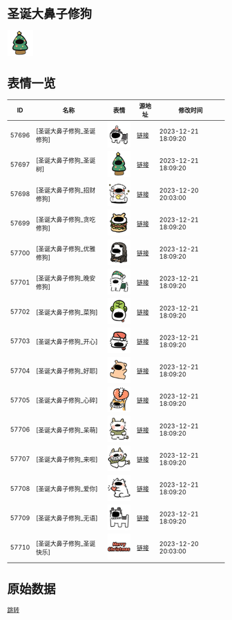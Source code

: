# 圣诞大鼻子修狗

<img src="./cover.png" height="60" alt="cover" />

# 表情一览

|ID|名称|表情|源地址|修改时间|
|----|----|----|----|----|
|57696|[圣诞大鼻子修狗_圣诞修狗]|<img src="./pic/057696_%5B圣诞大鼻子修狗_圣诞修狗%5D.png" height="60" alt="圣诞修狗"/>|[链接](https://i0.hdslb.com/bfs/garb/e3465ef675ec125ec5c037d9df5f6fc7f4bb6e72.png)|2023-12-21 18:09:20|
|57697|[圣诞大鼻子修狗_圣诞树]|<img src="./pic/057697_%5B圣诞大鼻子修狗_圣诞树%5D.png" height="60" alt="圣诞树"/>|[链接](https://i0.hdslb.com/bfs/garb/8fee2810a9e3b424ae6f99af5ca5eaf356d623ef.png)|2023-12-21 18:09:20|
|57698|[圣诞大鼻子修狗_招财修狗]|<img src="./pic/057698_%5B圣诞大鼻子修狗_招财修狗%5D.png" height="60" alt="招财修狗"/>|[链接](https://i0.hdslb.com/bfs/garb/449702926639c4a3967361e3200ab1a4412403f2.png)|2023-12-20 20:03:00|
|57699|[圣诞大鼻子修狗_贪吃修狗]|<img src="./pic/057699_%5B圣诞大鼻子修狗_贪吃修狗%5D.png" height="60" alt="贪吃修狗"/>|[链接](https://i0.hdslb.com/bfs/garb/7962266f9064ded49f750b423b0b7457e10ed062.png)|2023-12-21 18:09:20|
|57700|[圣诞大鼻子修狗_优雅修狗]|<img src="./pic/057700_%5B圣诞大鼻子修狗_优雅修狗%5D.png" height="60" alt="优雅修狗"/>|[链接](https://i0.hdslb.com/bfs/garb/504ac9d02d0cf37fdcffee61980f4525f1c0e014.png)|2023-12-21 18:09:20|
|57701|[圣诞大鼻子修狗_晚安修狗]|<img src="./pic/057701_%5B圣诞大鼻子修狗_晚安修狗%5D.png" height="60" alt="晚安修狗"/>|[链接](https://i0.hdslb.com/bfs/garb/039be6f7d5d168b9d7361dac958bc76e44d0a51a.png)|2023-12-21 18:09:20|
|57702|[圣诞大鼻子修狗_菜狗]|<img src="./pic/057702_%5B圣诞大鼻子修狗_菜狗%5D.png" height="60" alt="菜狗"/>|[链接](https://i0.hdslb.com/bfs/garb/c59ee91af53a56afde1c33bc9c1e89b557ed5555.png)|2023-12-21 18:09:20|
|57703|[圣诞大鼻子修狗_开心]|<img src="./pic/057703_%5B圣诞大鼻子修狗_开心%5D.png" height="60" alt="开心"/>|[链接](https://i0.hdslb.com/bfs/garb/64175b0affe015b1c5f2c54a4a3bf3c8464bc6e2.png)|2023-12-21 18:09:20|
|57704|[圣诞大鼻子修狗_好耶]|<img src="./pic/057704_%5B圣诞大鼻子修狗_好耶%5D.png" height="60" alt="好耶"/>|[链接](https://i0.hdslb.com/bfs/garb/3e71e855193f67aedcdfdda97c697469c34d48c8.png)|2023-12-21 18:09:20|
|57705|[圣诞大鼻子修狗_心碎]|<img src="./pic/057705_%5B圣诞大鼻子修狗_心碎%5D.png" height="60" alt="心碎"/>|[链接](https://i0.hdslb.com/bfs/garb/d134527bc5ea4ed7560e9cde93038a8dcdc44200.png)|2023-12-21 18:09:20|
|57706|[圣诞大鼻子修狗_呆萌]|<img src="./pic/057706_%5B圣诞大鼻子修狗_呆萌%5D.png" height="60" alt="呆萌"/>|[链接](https://i0.hdslb.com/bfs/garb/67f22c79880e9d03547a0c61334165485cf3548d.png)|2023-12-21 18:09:20|
|57707|[圣诞大鼻子修狗_来啦]|<img src="./pic/057707_%5B圣诞大鼻子修狗_来啦%5D.png" height="60" alt="来啦"/>|[链接](https://i0.hdslb.com/bfs/garb/b66127e65d12b54dd7cc2c2b8e57a4e7164b0eb5.png)|2023-12-21 18:09:20|
|57708|[圣诞大鼻子修狗_爱你]|<img src="./pic/057708_%5B圣诞大鼻子修狗_爱你%5D.png" height="60" alt="爱你"/>|[链接](https://i0.hdslb.com/bfs/garb/feb70ea0a8e2ecec0331c7063e980b07a1e2f531.png)|2023-12-21 18:09:20|
|57709|[圣诞大鼻子修狗_无语]|<img src="./pic/057709_%5B圣诞大鼻子修狗_无语%5D.png" height="60" alt="无语"/>|[链接](https://i0.hdslb.com/bfs/garb/d40401b716e93f0f5318170988536f9ae23a39cd.png)|2023-12-21 18:09:20|
|57710|[圣诞大鼻子修狗_圣诞快乐]|<img src="./pic/057710_%5B圣诞大鼻子修狗_圣诞快乐%5D.png" height="60" alt="圣诞快乐"/>|[链接](https://i0.hdslb.com/bfs/garb/a6ca1d7d49d195184e56db56a0f1432dc4e2e74c.png)|2023-12-20 20:03:00|

# 原始数据

[跳转](./raw.json)

